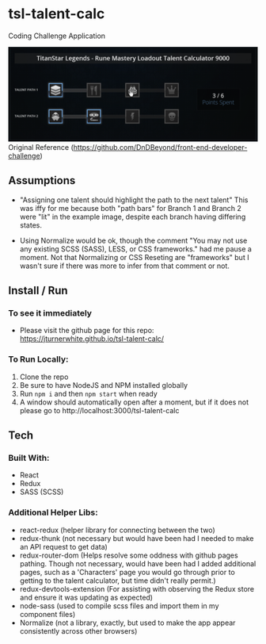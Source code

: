 # tsl-talent-calc 
Coding Challenge Application

![ExampleImage](https://raw.githubusercontent.com/DnDBeyond/front-end-developer-challenge/master/assets/example.png)
Original Reference
(https://github.com/DnDBeyond/front-end-developer-challenge)

## Assumptions
- "Assigning one talent should highlight the path to the next talent"  This was iffy for me because both "path bars" for Branch 1 and Branch 2 were "lit" in the example image, despite each branch having differing states.

- Using Normalize would be ok, though the comment "You may not use any existing SCSS (SASS), LESS, or CSS frameworks." had me pause a moment.  Not that Normalizing or CSS Reseting are "frameworks" but I wasn't sure if there was more to infer from that comment or not.

## Install / Run
### To see it immediately
- Please visit the github page for this repo: https://jturnerwhite.github.io/tsl-talent-calc/

### To Run Locally:
1. Clone the repo
2. Be sure to have NodeJS and NPM installed globally
3. Run `npm i` and then `npm start` when ready
4. A window should automatically open after a moment, but if it does not please go to http://localhost:3000/tsl-talent-calc

## Tech
### Built With:
- React
- Redux
- SASS (SCSS)

### Additional Helper Libs:
- react-redux (helper library for connecting between the two)
- redux-thunk (not necessary but would have been had I needed to make an API request to get data)
- redux-router-dom (Helps resolve some oddness with github pages pathing. Though not necessary, would have been had I added additional pages, such as a 'Characters' page you would go through prior to getting to the talent calculator, but time didn't really permit.)
- redux-devtools-extension (For assisting with observing the Redux store and ensure it was updating as expected)
- node-sass (used to compile scss files and import them in my component files)
- Normalize (not a library, exactly, but used to make the app appear consistently across other browsers)


